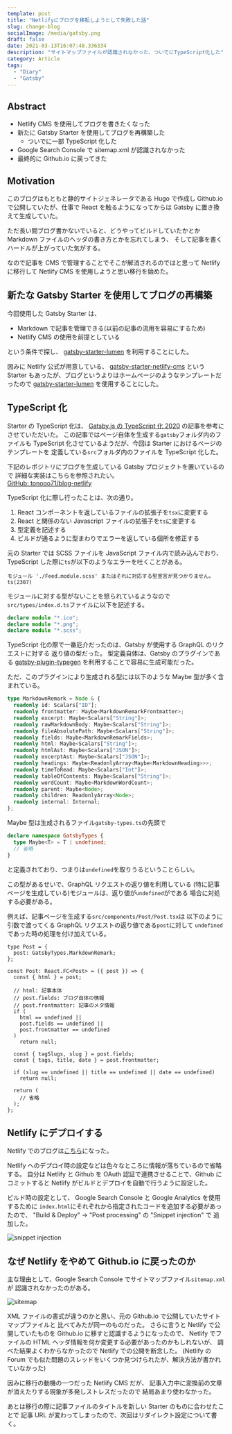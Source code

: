 ```yaml
---
template: post
title: "Netlifyにブログを移転しようとして失敗した話"
slug: change-blog
socialImage: /media/gatsby.png
draft: false
date: 2021-03-13T16:07:48.336334
description: "サイトマップファイルが認識されなかった、ついでにTypeScript化した"
category: Article
tags:
  - "Diary"
  - "Gatsby"
---
```


## Abstract

- Netlify CMS を使用してブログを書きたくなった
- 新たに Gatsby Starter を使用してブログを再構築した
  - ついでに一部 TypeScript 化した
- Google Search Console で sitemap.xml が認識されなかった
- 最終的に Github.io に戻ってきた

## Motivation

このブログはもともと静的サイトジェネレータである Hugo で作成し
Github.io で公開していたが、仕事で React を触るようになってからは
Gatsby に置き換えて生成していた。

ただ長い間ブログ書かないでいると、どうやってビルドしていたかとか
Markdown ファイルのヘッダの書き方とかを忘れてしまう、
そして記事を書くハードルが上がっていた気がする。

なので記事を CMS で管理することでそこが解消されるのではと思って
Netlify に移行して Netlify CMS を使用しようと思い移行を始めた。

## 新たな Gatsby Starter を使用してブログの再構築

今回使用した Gatsby Starter は、

- Markdown で記事を管理できる(以前の記事の流用を容易にするため)
- Netlify CMS の使用を前提としている

という条件で探し、
[gatsby-starter-lumen](https://www.gatsbyjs.com/starters/alxshelepenok/gatsby-starter-lumen)
を利用することにした。

因みに Netlify 公式が用意している、
[gatsby-starter-netlify-cms](https://www.gatsbyjs.com/starters/netlify-templates/gatsby-starter-netlify-cms/)
という Starter もあったが、ブログというよりはホームページのようなテンプレートだったので
[gatsby-starter-lumen](https://www.gatsbyjs.com/starters/alxshelepenok/gatsby-starter-lumen)
を使用することにした。

## TypeScript 化

Starter の TypeScript 化は、
[Gatsby.js の TypeScript 化 2020](https://zenn.dev/ryo_kawamata/articles/gatsby-ts-2020#4.-gatsby-node.js%E3%81%AEtypescript%E5%8C%96)
の記事を参考にさせていただいた。
この記事ではページ自体を生成する`gatsby`フォルダ内のファイルも
TypeScript 化させているようだが、今回は Starter におけるページのテンプレートを
定義している`src`フォルダ内のファイルを TypeScript 化した。

下記のレポジトリにブログを生成している Gatsby プロジェクトを置いているので
詳細な実装はこちらを参照されたい。  
[GitHub: tonooo71/blog-netlify](https://github.com/tonooo71/blog-netlify)

TypeScript 化に際し行ったことは、次の通り。

1. React コンポーネントを返しているファイルの拡張子を`tsx`に変更する
1. React と関係のない Javascript ファイルの拡張子を`ts`に変更する
1. 型定義を記述する
1. ビルドが通るように型まわりでエラーを返している個所を修正する

元の Starter では SCSS ファイルを JavaScript ファイル内で読み込んでおり、
TypeScript した際に`ts`が以下のようなエラーを吐くことがある。

```
モジュール './Feed.module.scss' またはそれに対応する型宣言が見つかりません。ts(2307)
```

モジュールに対する型がないことを怒られているようなので`src/types/index.d.ts`ファイルに以下を記述する。

```ts
declare module "*.ico";
declare module "*.png";
declare module "*.scss";
```

TypeScript 化の際で一番厄介だったのは、Gatsby が使用する GraphQL のリクエストに対する
返り値の型だった。
型定義自体は、Gatsby のプラグインである
[gatsby-plugin-typegen](https://github.com/cometkim/gatsby-plugin-typegen)
を利用することで容易に生成可能だった。

ただ、このプラグインにより生成される型には以下のような Maybe 型が多く含まれている。

```ts
type MarkdownRemark = Node & {
  readonly id: Scalars["ID"];
  readonly frontmatter: Maybe<MarkdownRemarkFrontmatter>;
  readonly excerpt: Maybe<Scalars["String"]>;
  readonly rawMarkdownBody: Maybe<Scalars["String"]>;
  readonly fileAbsolutePath: Maybe<Scalars["String"]>;
  readonly fields: Maybe<MarkdownRemarkFields>;
  readonly html: Maybe<Scalars["String"]>;
  readonly htmlAst: Maybe<Scalars["JSON"]>;
  readonly excerptAst: Maybe<Scalars["JSON"]>;
  readonly headings: Maybe<ReadonlyArray<Maybe<MarkdownHeading>>>;
  readonly timeToRead: Maybe<Scalars["Int"]>;
  readonly tableOfContents: Maybe<Scalars["String"]>;
  readonly wordCount: Maybe<MarkdownWordCount>;
  readonly parent: Maybe<Node>;
  readonly children: ReadonlyArray<Node>;
  readonly internal: Internal;
};
```

Maybe 型は生成されるファイル`gatsby-types.ts`の先頭で

```ts
declare namespace GatsbyTypes {
  type Maybe<T> = T | undefined;
  // 省略
}
```

と定義されており、つまりは`undefined`を取りうるということらしい。

この型があるせいで、GraphQL リクエストの返り値を利用している
(特に記事ページを生成している)モジュールは、返り値が`undefined`がである
場合に対処する必要がある。

例えば、記事ページを生成する`src/components/Post/Post.tsx`は
以下のように引数で渡ってくる GraphQL リクエストの返り値である`post`に対して
`undefined`であった時の処理を付け加えている。

```tsx
type Post = {
  post: GatsbyTypes.MarkdownRemark;
};

const Post: React.FC<Post> = ({ post }) => {
  const { html } = post;

  // html: 記事本体
  // post.fields: ブログ自体の情報
  // post.frontmatter: 記事のメタ情報
  if (
    html == undefined ||
    post.fields == undefined ||
    post.frontmatter == undefined
  )
    return null;

  const { tagSlugs, slug } = post.fields;
  const { tags, title, date } = post.frontmatter;

  if (slug == undefined || title == undefined || date == undefined)
    return null;

  return (
    // 省略
  );
};
```

## Netlify にデプロイする

Netlify でのブログは[こちら](https://tonooo71.netlify.app/)になった。

Netlify へのデプロイ時の設定などは色々なところに情報が落ちているので省略する。
自分は Netlify と Github を OAuth 認証で連携させることで、Github にコミットすると
Netlify がビルドとデプロイを自動で行うように設定した。

ビルド時の設定として、
Google Search Console と Google Analytics を使用するために
`index.html`にそれぞれから指定されたコードを追加する必要があったので、
"Build & Deploy" -> "Post processing" の "Snippet injection" で
追加した。

![snippet injection](/media/2021-03-13-netlify.png)

## なぜ Netlify をやめて Github.io に戻ったのか

主な理由として、Google Search Console でサイトマップファイル`sitemap.xml`が
認識されなかったのがある。

![sitemap](/media/2021-03-13-sitemap.png)

XML ファイルの書式が違うのかと思い、元の Github.io で公開していたサイトマップファイルと
比べてみたが同一のものだった。
さらに言うと Netlify で公開していたものを Github.io に移すと認識するようになったので、
Netlify でファイルの HTML ヘッダ情報を何か変更する必要があったのかもしれないが、
調べた結果よくわからなかったので Netlify での公開を断念した。
(Netlify の Forum でも似た問題のスレッドをいくつか見つけられたが、解決方法が書かれていなかった)

因みに移行の動機の一つだった Netlify CMS だが、
記事入力中に変換前の文章が消えたりする現象が多発しストレスだったので
結局あまり使わなかった。

あとは移行の際に記事ファイルのタイトルを新しい Starter のものに合わせたことで
記事 URL が変わってしまったので、次回はリダイレクト設定について書く。
